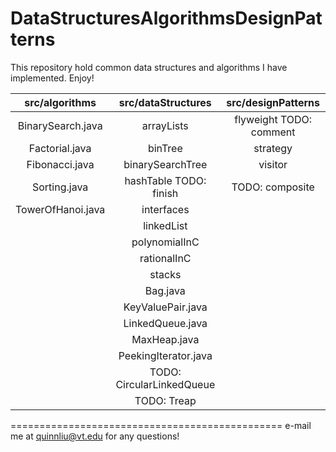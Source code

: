 DataStructuresAlgorithmsDesignPatterns
======================================

This repository hold common data structures and algorithms I have implemented. Enjoy!

|src/algorithms                  |src/dataStructures               |src/designPatterns        |
|:------------------------------:|:-------------------------------:|:------------------------:|
|BinarySearch.java               |arrayLists                       |flyweight TODO: comment   |
|Factorial.java                  |binTree                          |strategy                  |
|Fibonacci.java                  |binarySearchTree                 |visitor                   |
|Sorting.java                    |hashTable TODO: finish           |TODO: composite           |
|TowerOfHanoi.java               |interfaces                       |
                                 |linkedList                       |
                                 |polynomialInC                    |                              |queue                            | 
                                 |rationalInC                      | 
                                 |stacks                           | 
                                 |Bag.java                         |
                                 |KeyValuePair.java                |     
                                 |LinkedQueue.java                 |     
                                 |MaxHeap.java                     | 
                                 |PeekingIterator.java             |         
                                 |TODO: CircularLinkedQueue        |              
                                 |TODO: Treap                      | 

===============================================
e-mail me at quinnliu@vt.edu for any questions!
